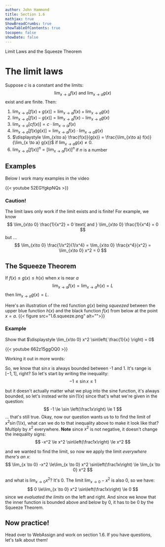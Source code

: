 ```yaml
---
author: John Hammond
title: Section 1.6
mathjax: true
ShowBreadCrumbs: true
showTableOfContents: true
tocopen: false
showDate: false
---
```


Limit Laws and the Squeeze Theorem
<!--more-->

# The limit laws

Suppose $c$ is a constant and the limits:
$$
\lim_{x\to a} f(x) \text{  and  } \lim_{x\to a} g(x)
$$
exist and are finite. Then:
1. $\displaystyle \lim_{x\to a} [ f(x) + g(x) ] = \lim_{x\to a} f(x) + \lim_{x \to a} g(x)$
1. $\displaystyle \lim_{x\to a} [ f(x) - g(x) ] = \lim_{x\to a} f(x) - \lim_{x \to a} g(x)$
1. $\displaystyle \lim_{x\to a} [ cf(x) ] = c \cdot \lim_{x\to a} f(x)$
1. $\displaystyle \lim_{x\to a} [ f(x) g(x) ] = \lim_{x\to a} f(x) \cdot \lim_{x \to a} g(x)$
1. $\displaystyle \lim_{x\to a} \frac{f(x)}{g(x)} = \frac{\lim_{x\to a} f(x)}{\lim_{x \to a} g(x)}$ if $\lim_{x\to a} g(x) \ne 0$.
1. $\displaystyle \lim_{x\to a} [ f(x) ]^n = [\lim_{x\to a} f(x)]^n$ if $n$ is a number

## Examples
Below I work many examples in the video

{{< youtube 52EGYgkpNQs >}}

### Caution! 
The limit laws only work if the limit exists and is finite! For example, we know
$$
\lim_{x\to 0} \frac{1}{x^2} = 0 \text{  and  } \lim_{x\to 0} \frac{1}{x^4} = 0
$$
but ...
$$
\lim_{x\to 0} \frac{1/x^2}{1/x^4} = \lim_{x\to 0} \frac{x^4}{x^2} = \lim_{x\to 0} x^2 = 0
$$

## The Squeeze Theorem
If $f(x) \le g(x) \le h(x)$ when $x$ is near $a$ 
$$
\lim_{x\to a} f(x) = \lim_{x\to a} h(x) = L
$$
then $\displaystyle \lim_{x\to a} g(x) = L$.

Here's an illustration of the red function $g(x)$ being *squeezed* between the upper blue function $h(x)$ and the black function $f(x)$ from below at the point $x=a$.
{{< figure src="1.6.squeeze.png" alt="">}}

### Example
Show that $\displaystyle \lim_{x\to 0} x^2 \sin\left( \frac{1}{x} \right) = 0$

{{< youtube 662z15ggOQ0 >}}

Working it out in more words:

So, we know that $\sin x$ is always bounded between -1 and 1. It's range is $[-1, 1]$, right? So let's start by writing the inequality: 
$$
-1 \le \sin x \le 1
$$

but it doesn't actually matter what we plug into the sine function, it's always bounded, so let's instead write $\sin (1/x)$ since that's what we're given in the question:
$$
-1 \le \sin \left(\frac1x\right) \le 1
$$
... that's still true. Okay, now our question wants us to to find the limit of $x^2 \sin(1/x)$, what can we do to that inequality above to make it look like that? Multiply by $x^2$ everywhere. **Note** since $x^2$ is not negative, it doesn't change the inequality signs:
$$
-x^2 \le x^2 \sin\left(\frac1x\right) \le x^2
$$

and we wanted to find the limit, so now we apply the limit *everywhere there's an $x$*:
$$
\lim_{x \to 0} -x^2 \le\lim_{x \to 0}  x^2 \sin\left(\frac1x\right) \le \lim_{x \to 0}  x^2
$$

and what is $\lim_{x\to 0} x^2$? It's 0. The limit $\lim_{x\to 0} -x^2$ is also 0, so we have: 
$$
0 \le\lim_{x \to 0}  x^2 \sin\left(\frac1x\right) \le 0
$$
since we *evaluated the limits* on the left and right.  And since we know that the inner function is bounded above and below by 0, it has to be 0 by the Squeeze Theorem.

##  Now practice!

Head over to WebAssign and work on section 1.6. If you have questions, let's talk about them!